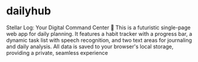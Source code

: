 # dailyhub
Stellar Log: Your Digital Command Center 🚀  This is a futuristic single-page web app for daily planning. It features a habit tracker with a progress bar, a dynamic task list with speech recognition, and two text areas for journaling and daily analysis. All data is saved to your browser's local storage, providing a private, seamless experience 
